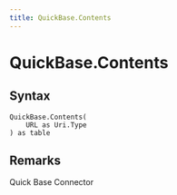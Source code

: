 ```yaml
---
title: QuickBase.Contents
---
```


# QuickBase.Contents



## Syntax

```powerquery
QuickBase.Contents(
    URL as Uri.Type
) as table
```


## Remarks

Quick Base Connector


